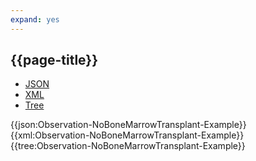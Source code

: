 ```yaml
---
expand: yes
---
```


## {{page-title}}

<div class="nhsd-!t-margin-bottom-6">
  <ul class="nav nav-tabs" role="tablist">
        <li role="presentation" class="active">
            <a href="#JSON-O-NBMT-E" role="tab" data-toggle="tab">JSON</a>
        </li>
         <li role="presentation">
            <a href="#XML-O-NBMT-E" role="tab" data-toggle="tab">XML</a>
        </li>
        <li role="presentation">
            <a href="#Tree-O-NBMT-E" role="tab" data-toggle="tab">Tree</a>
        </li>
  </ul>
    
  <div class="tab-content snippet">
    <div id="JSON-O-NBMT-E" role="tabpanel" class="tab-pane active">
{{json:Observation-NoBoneMarrowTransplant-Example}}
    </div>
    <div id="XML-O-NBMT-E" role="tabpanel" class="tab-pane">
{{xml:Observation-NoBoneMarrowTransplant-Example}}
    </div>
    <div id="Tree-O-NBMT-E" role="tabpanel" class="tab-pane">
{{tree:Observation-NoBoneMarrowTransplant-Example}}
    </div>
  </div>
</div>
